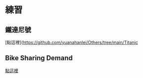 # 練習

## 鐵達尼號
[點這裡](https://github.com/yuanahanlei/Others/tree/main/Titanic

## Bike Sharing Demand
[點這裡]()
